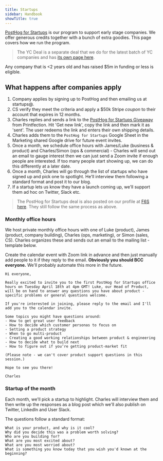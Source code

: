 ```yaml
---
title: Startups
sidebar: Handbook
showTitle: true
---
```


[PostHog for Startups](https://posthog.com/startups) is our program to support early stage companies. We offer generous credits together with a bunch of extra goodies. This page covers how we run the program.

> The YC Deal is a separate deal that we do for the latest batch of YC companies and has [its own page here](/handbook/growth/sales/yc-onboarding). 

Any company that is <2 years old and has raised $5m in funding or less is eligible. 

## What happens after companies apply

1. Company applies by signing up to PostHog and then emailing us at startups@.
2. CS verify they meet the criteria and apply a $50k Stripe _coupon_ to their account that expires in 12 months.
3. Charles replies and sends a link to the [PostHog for Startups Giveaway](https://app.printfection.com/account/campaign/overview.php?storeid=309416) from Printfection. Hit 'Get new link', copy the link and then mark it as 'sent'. The user redeems the link and enters their own shipping details.
4. Charles adds them to the `PostHog for Startups` Google Sheet in the Marketing shared Google drive for future event invites.
5. Once a month, we schedule office hours with James/Luke (business & product) and Charles/Simon (ops & commercial) - Charles will send out an email to gauge interest then we can just send a Zoom invite if enough people are interested. If too many people start showing up, we can do this differently at a later date. 
6. Once a month, Charles will go through the list of startups who have signed up and pick one to spotlight. He'll interview them following a standard format and post it to our blog. 
7. If a startup lets us know they have a launch coming up, we'll support them ad hoc on Twitter, Slack etc. 

> The PostHog for Startups deal is also posted on our profile at [F6S here](https://www.f6s.com/company-deals/posthog/50k-in-credits-extras-13984). They still follow the same process as above. 

### Monthly office hours

We host private monthly office hours with one of Luke (product), James (product, company building), Charles (ops, marketing), or Simon (sales, CS). Charles organizes these and sends out an email to the mailing list - template below. 

Create the calendar event with Zoom link in advance and then just manually add people to it if they reply to the email. **Obviously you should BCC everyone.** We'll probably automate this more in the future. 

``` 
Hi everyone,

Really excited to invite you to the first PostHog for Startups office hours on Tuesday April 18th at 4pm GMT! Luke, our Head of Product, will be on hand to answer any questions you have about product - specific problems or general questions welcome. 

If you're interested in joining, please reply to the email and I'll add you to the calendar invite. 

Some topics you might have questions around:
- How to get great user feedback
- How to decide which customer personas to focus on
- Setting a product strategy
- When to go multi-product
- Creating a good working relationships between product & engineering
- How to decide what to build next
- How to figure out if you’re getting product-market fit

(Please note - we can't cover product support questions in this session.)

Hope to see you there!

Charles
```

### Startup of the month

Each month, we'll pick a startup to highlight. Charles will interview them and then write up the responses as a blog post which we'll also publish on Twitter, LinkedIn and User Slack.

The questions follow a standard format:

```
What is your product, and why is it cool?
Why did you decide this was a problem worth solving?
Who are you building for?
What are you most excited about?
What are you most worried about?
What is something you know today that you wish you'd known at the beginning?
```
